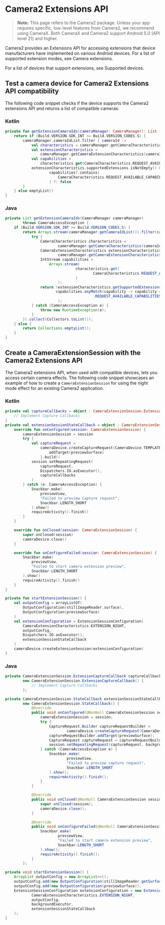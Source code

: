 # Camera2 Extensions API 

> **Note:** This page refers to the Camera2 package. Unless your app requires specific, low-level features from Camera2, we recommend using CameraX. Both CameraX and Camera2 support Android 5.0 (API level 21) and higher.

Camera2 provides an Extensions API for accessing extensions that device manufacturers have implemented on various Android devices. For a list of supported extension modes, see Camera extensions.

For a list of devices that support extensions, see Supported devices.

Test a camera device for Camera2 Extensions API compatibility
-------------------------------------------------------------

The following code snippet checks if the device supports the Camera2 extensions API and returns a list of compatible cameras:

### Kotlin

```kotlin
private fun getExtensionCameraIds(cameraManager: CameraManager): List {
    return if (Build.VERSION.SDK_INT >= Build.VERSION_CODES.S) {
        cameraManager.cameraIdList.filter { cameraId ->
            val characteristics = cameraManager.getCameraCharacteristics(cameraId)
            val extensionCharacteristics =
                cameraManager.getCameraExtensionCharacteristics(cameraId)
            val capabilities =
                characteristics.get(CameraCharacteristics.REQUEST_AVAILABLE_CAPABILITIES)
            extensionCharacteristics.supportedExtensions.isNotEmpty() &&
                    capabilities?.contains(
                        CameraCharacteristics.REQUEST_AVAILABLE_CAPABILITIES_BACKWARD_COMPATIBLE
                    ) ?: false
        }
    } else emptyList()
}
```

### Java

```java
private List getExtensionCameraIds(CameraManager cameraManager)
        throws CameraAccessException {
    if (Build.VERSION.SDK_INT >= Build.VERSION_CODES.S) {
        return Arrays.stream(cameraManager.getCameraIdList()).filter(cameraId -> {
            try {
                CameraCharacteristics characteristics =
                        cameraManager.getCameraCharacteristics(cameraId);
                CameraExtensionCharacteristics extensionCharacteristics =
                        cameraManager.getCameraExtensionCharacteristics(cameraId);
                IntStream capabilities =
                    Arrays.stream(
                                characteristics.get(
                                        CameraCharacteristics.REQUEST_AVAILABLE_CAPABILITIES
                                )
                        );
                return !extensionCharacteristics.getSupportedExtensions().isEmpty() &&
                       capabilities.anyMatch(capability -> capability == CameraCharacteristics
                                        .REQUEST_AVAILABLE_CAPABILITIES_BACKWARD_COMPATIBLE
                        );
            } catch (CameraAccessException e) {
                throw new RuntimeException(e);
            }
        }).collect(Collectors.toList());
    } else {
        return Collections.emptyList();
    }
}
```

Create a CameraExtensionSession with the Camera2 Extensions API
---------------------------------------------------------------

The Camera2 extensions API, when used with compatible devices, lets you access certain camera effects. The following code snippet showcases an example of how to create a `CameraExtensionSession` for using the night mode effect for an existing Camera2 application.

### Kotlin

```kotlin
private val captureCallbacks = object : CameraExtensionSession.ExtensionCaptureCallback() {
    // Implement Capture Callbacks
}
private val extensionSessionStateCallback = object : CameraExtensionSession.StateCallback() {
    override fun onConfigured(session: CameraExtensionSession) {
        cameraExtensionSession = session
        try {
            val captureRequest =
                cameraDevice.createCaptureRequest(CameraDevice.TEMPLATE_PREVIEW).apply {
                    addTarget(previewSurface)
                }.build()
            session.setRepeatingRequest(
                captureRequest,
                Dispatchers.IO.asExecutor(),
                captureCallbacks
            )
        } catch (e: CameraAccessException) {
            Snackbar.make(
                previewView,
                "Failed to preview capture request",
                Snackbar.LENGTH_SHORT
            ).show()
            requireActivity().finish()
        }
    }

    override fun onClosed(session: CameraExtensionSession) {
        super.onClosed(session)
        cameraDevice.close()
    }

    override fun onConfigureFailed(session: CameraExtensionSession) {
        Snackbar.make(
            previewView,
            "Failed to start camera extension preview",
            Snackbar.LENGTH_SHORT
        ).show()
        requireActivity().finish()
    }
}

private fun startExtensionSession() {
    val outputConfig = arrayListOf(
        OutputConfiguration(stillImageReader.surface),
        OutputConfiguration(previewSurface)
    )
    val extensionConfiguration = ExtensionSessionConfiguration(
        CameraExtensionCharacteristics.EXTENSION_NIGHT,
        outputConfig,
        Dispatchers.IO.asExecutor(),
        extensionSessionStateCallback
    )
    cameraDevice.createExtensionSession(extensionConfiguration)
}
```

### Java

```java
private CameraExtensionSession.ExtensionCaptureCallback captureCallbacks =
        new CameraExtensionSession.ExtensionCaptureCallback() {
            // Implement Capture Callbacks
        };

private CameraExtensionSession.StateCallback extensionSessionStateCallback =
        new CameraExtensionSession.StateCallback() {
            @Override
            public void onConfigured(@NonNull CameraExtensionSession session) {
                cameraExtensionSession = session;
                try {
                    CaptureRequest.Builder captureRequestBuilder =
                            cameraDevice.createCaptureRequest(CameraDevice.TEMPLATE_PREVIEW);
                    captureRequestBuilder.addTarget(previewSurface);
                    CaptureRequest captureRequest = captureRequestBuilder.build();
                    session.setRepeatingRequest(captureRequest, backgroundExecutor, captureCallbacks);
                } catch (CameraAccessException e) {
                    Snackbar.make(
                            previewView,
                            "Failed to preview capture request",
                            Snackbar.LENGTH_SHORT
                    ).show();
                    requireActivity().finish();
                }
            }

            @Override
            public void onClosed(@NonNull CameraExtensionSession session) {
                super.onClosed(session);
                cameraDevice.close();
            }

            @Override
            public void onConfigureFailed(@NonNull CameraExtensionSession session) {
                Snackbar.make(
                        previewView,
                        "Failed to start camera extension preview",
                        Snackbar.LENGTH_SHORT
                ).show();
                requireActivity().finish();
            }
        };

private void startExtensionSession() {
    ArrayList outputConfig = new ArrayList<>();
    outputConfig.add(new OutputConfiguration(stillImageReader.getSurface()));
    outputConfig.add(new OutputConfiguration(previewSurface));
    ExtensionSessionConfiguration extensionConfiguration = new ExtensionSessionConfiguration(
            CameraExtensionCharacteristics.EXTENSION_NIGHT,
            outputConfig,
            backgroundExecutor,
            extensionSessionStateCallback
    );
}
```